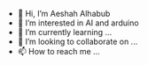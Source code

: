 - 👋 Hi, I’m Aeshah Alhabub
- 👀 I’m interested in AI and arduino
- 🌱 I’m currently learning ...
- 💞️ I’m looking to collaborate on ...
- 📫 How to reach me ...

<!---
Yoshzx/Yoshzx is a ✨ special ✨ repository because its `README.md` (this file) appears on your GitHub profile.
You can click the Preview link to take a look at your changes.
--->
